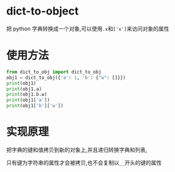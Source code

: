 # dict-to-object

把 python 字典转换成一个对象,可以使用`.x`和`['x']`来访问对象的属性

# 使用方法

```python
from dict_to_obj import dict_to_obj
obj1 = dict_to_obj({'a': 1, 'b': {"w": []}})
print(obj1)
print(obj1.a)
print(obj1.b.w)
print(obj1['a'])
print(obj1['b']['w'])

```

# 实现原理

把字典的键和值拷贝到新的对象上,并且递归转换字典和列表,

只有键为字符串的属性才会被拷贝,也不会复制以`__`开头的键的属性
